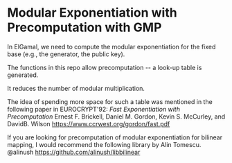 # Modular Exponentiation with Precomputation with GMP

In ElGamal, we need to compute the modular exponentiation for the fixed base (e.g., the generator, the public key).

The functions in this repo allow precomputation -- a look-up table is generated.

It reduces the number of modular multiplication.

The idea of spending more space for such a table was mentioned in the following paper in EUROCRYPT'92:
*Fast Exponentiation with Precomputation*
Ernest F. Brickell, Daniel M. Gordon, Kevin S. McCurley, and DavidB. Wilson
https://www.ccrwest.org/gordon/fast.pdf

If you are looking for precomputation of modular exponentiation for bilinear mapping, I would recommend the following library by Alin Tomescu. @alinush
https://github.com/alinush/libbilinear
